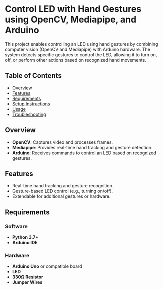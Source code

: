 # Control LED with Hand Gestures using OpenCV, Mediapipe, and Arduino

This project enables controlling an LED using hand gestures by combining computer vision (OpenCV and Mediapipe) with Arduino hardware. The system detects specific gestures to control the LED, allowing it to turn on, off, or perform other actions based on recognized hand movements.

## Table of Contents
- [Overview](#overview)
- [Features](#features)
- [Requirements](#requirements)
- [Setup Instructions](#setup-instructions)
- [Usage](#usage)
- [Troubleshooting](#troubleshooting)

## Overview
- **OpenCV**: Captures video and processes frames.
- **Mediapipe**: Provides real-time hand tracking and gesture detection.
- **Arduino**: Receives commands to control an LED based on recognized gestures.

## Features
- Real-time hand tracking and gesture recognition.
- Gesture-based LED control (e.g., turning on/off).
- Extendable for additional gestures or hardware.

## Requirements

### Software
- **Python 3.7+**
- **Arduino IDE**
  
### Hardware
- **Arduino Uno** or compatible board
- **LED**
- **330Ω Resistor**
- **Jumper Wires**